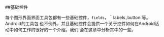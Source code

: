 ##基础控件

每个图形界面界面工具包都有一些基础控件，`fields`，｀labels`,`button`等。Android的工具包
也不例外，并且基础控件会提供一个关于控件如何在Android活动中如何工作的很好的一个介绍。我们
会在这章中分析其中的一些。
